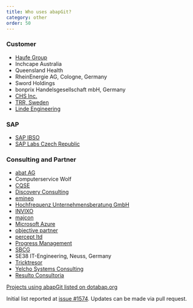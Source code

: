 ```yaml
---
title: Who uses abapGit?
category: other
order: 50
---
```


### Customer
* [Haufe Group](https://www.haufegroup.com/en/home)
* Inchcape Australia
* Queensland Health
* RheinEnergie AG, Cologne, Germany
* Sword Holdings
* bonprix Handelsgesellschaft mbH, Germany
* [CHS Inc.](https://www.chsinc.com)
* [TRR, Sweden](https://www.trr.se)
* [Linde Engineering](https://www.linde-engineering.com/en/index.html)

### SAP
* [SAP IBSO](https://www.sap.com/services/application-development.html)
* [SAP Labs Czech Republic](https://www.facebook.com/SAPLabsCZ/)

### Consulting and Partner
* [abat AG](https://www.abat.de/)
* Computerservice Wolf
* [CQSE](https://www.cqse.eu/)
* [Discovery Consulting](https://www.discoveryconsulting.com.au)
* [emineo](https://www.emineo.ch/)
* [Hochfrequenz Unternehmensberatung GmbH](https://www.hochfrequenz.de/)
* [INVIXO](http://invixo.com/)
* [majcon](https://www.majcon.de/)
* [Microsoft Azure](https://github.com/Microsoft/ABAP-SDK-for-Azure)
* [objective partner](https://www.objective-partner.de)
* [percept ltd](https://www.percept.sk)
* [Progress Management](http://www.pmconseil.com/)
* [SBCG](https://www.sbcg.com.ua/)
* SE38 IT-Engineering, Neuss, Germany
* [Tricktresor](https://www.tricktresor.de)
* [Yelcho Systems Consulting](http://www.yelcho.com.au/)
* [Resulto Consultoria](https://www.resultoconsultoria.com/)

[Projects using abapGit listed on dotabap.org](http://dotabap.org)

Initial list reported at [issue #1574](https://github.com/abapGit/abapGit/issues/1574). Updates can be made via pull request.
